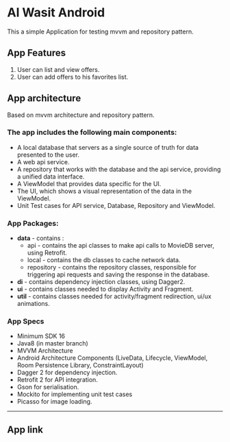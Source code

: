 # Al Wasit Android
This a simple Application for testing mvvm and repository pattern.

## App Features
1. User can list and view offers.
2. User can add offers to his favorites list.

## App architecture
Based on mvvm architecture and repository pattern.

### The app includes the following main components:

* A local database that servers as a single source of truth for data presented to the user.
* A web api service.
* A repository that works with the database and the api service, providing a unified data interface.
* A ViewModel that provides data specific for the UI.
* The UI, which shows a visual representation of the data in the ViewModel.
* Unit Test cases for API service, Database, Repository and ViewModel.

### App Packages:
* **data** - contains :
  * api - contains the api classes to make api calls to MovieDB server, using Retrofit.
  * local - contains the db classes to cache network data.
  * repository - contains the repository classes, responsible for triggering api requests and saving the response in the database.
* **di** - contains dependency injection classes, using Dagger2.
* **ui** - contains classes needed to display Activity and Fragment.
* **util** - contains classes needed for activity/fragment redirection, ui/ux animations.


### App Specs
* Minimum SDK 16
* Java8 (in master branch) 
* MVVM Architecture
* Android Architecture Components (LiveData, Lifecycle, ViewModel, Room Persistence Library, ConstraintLayout)
* Dagger 2 for dependency injection.
* Retrofit 2 for API integration.
* Gson for serialisation.
* Mockito for implementing unit test cases
* Picasso for image loading.
------
## App link
